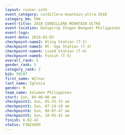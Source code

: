```yaml
---
layout: runner-info 
event_category: cordillera-mountain-ultra-2018 
category_km: 50K 
event-title: 2018 CORDILLERA MOUNTAIN ULTRA 
event-location: Dalupirip Itogon Benguet Philippines 
event-logo: 
event-date: 2018-03-03 
checkpoint-name2: Oling Station (T-2) 
checkpoint-name3: Mt. Ugo Station (T-3) 
checkpoint-name4: Lusod Station (T-4) 
checkpoint-name5: Finish (T-5) 
overall_rank: 5
gender_rank: 5
category_rank: 2
bib: 50197
first_name: Wilnar
last_name: Iglesia
gender: M
team_name: Salomon Philippines
start: Sun, 04-00-00 am
checkpoint2: Sun, 05-33-33 am
checkpoint3: Sun, 07-24-10 am
checkpoint4: Sun, 08-07-47 am
checkpoint5: Sun, 10-02-42 am
finish: 6-02-42
status: FINISHER
---
```

